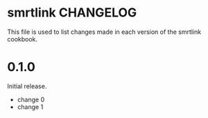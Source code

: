 # smrtlink CHANGELOG

This file is used to list changes made in each version of the smrtlink cookbook.

# 0.1.0

Initial release.

- change 0
- change 1

